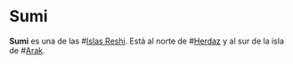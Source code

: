 # Sumi

**Sumi** es una de las #[Islas Reshi](locations/reshi-isles). Está al norte de #[Herdaz](locations/herdaz) y al sur de la isla de #[Arak](locations/arak).
